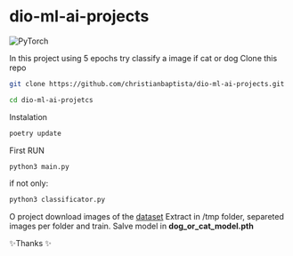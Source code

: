 # dio-ml-ai-projects

![PyTorch](https://img.shields.io/badge/PyTorch-%23EE4C2C.svg?style=for-the-badge&logo=PyTorch&logoColor=white)

In this project using 5 epochs try classify a image if cat or dog
Clone this repo

```sh
git clone https://github.com/christianbaptista/dio-ml-ai-projects.git

cd dio-ml-ai-projetcs
```

Instalation

```sh
poetry update
```

First RUN

```sh
python3 main.py
```
if not only:

```sh
python3 classificator.py
```

O project download images of the [dataset](https://download.microsoft.com/download/3/E/1/3E1C3F21-ECDB-4869-8368-6DEBA77B919F/kagglecatsanddogs_5340.zip)
Extract in /tmp folder, separeted images per folder and train.
Salve model in **dog_or_cat_model.pth**


✨Thanks ✨
